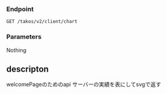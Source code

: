 ### Endpoint

```
GET /takos/v2/client/chart
```

### Parameters

Nothing

## descripton

welcomePageのためのapi サーバーの実績を表にしてsvgで返す
